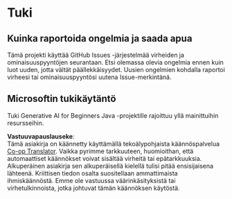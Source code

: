 <!--
CO_OP_TRANSLATOR_METADATA:
{
  "original_hash": "b8ef73cc49dec68e2c885ee9df545129",
  "translation_date": "2025-07-21T19:09:41+00:00",
  "source_file": "SUPPORT.md",
  "language_code": "fi"
}
-->
# Tuki

## Kuinka raportoida ongelmia ja saada apua  

Tämä projekti käyttää GitHub Issues -järjestelmää virheiden ja ominaisuuspyyntöjen seurantaan. Etsi olemassa olevia 
ongelmia ennen kuin luot uuden, jotta vältät päällekkäisyydet. Uusien ongelmien kohdalla raportoi virheesi tai 
ominaisuuspyyntösi uutena Issue-merkintänä.

## Microsoftin tukikäytäntö  

Tuki Generative AI for Beginners Java -projektille rajoittuu yllä mainittuihin resursseihin.

**Vastuuvapauslauseke**:  
Tämä asiakirja on käännetty käyttämällä tekoälypohjaista käännöspalvelua [Co-op Translator](https://github.com/Azure/co-op-translator). Vaikka pyrimme tarkkuuteen, huomioithan, että automaattiset käännökset voivat sisältää virheitä tai epätarkkuuksia. Alkuperäinen asiakirja sen alkuperäisellä kielellä tulisi pitää ensisijaisena lähteenä. Kriittisen tiedon osalta suositellaan ammattimaista ihmiskäännöstä. Emme ole vastuussa väärinkäsityksistä tai virhetulkinnoista, jotka johtuvat tämän käännöksen käytöstä.